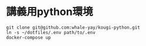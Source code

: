 # 講義用python環境

```
git clone git@github.com:whale-yay/kougi-python.git
ln -s ~/dotfiles/.env path/to/.env
docker-compose up
```
